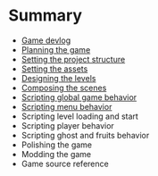 # Summary

* [Game devlog](ch0.md)
* [Planning the game](ch1.md)
* [Setting the project structure](ch2.md)
* [Setting the assets](ch3.md)
* [Designing the levels](ch4.md)
* [Composing the scenes](ch5.md)
* [Scripting global game behavior](ch6.md)
* [Scripting menu behavior](ch7.md)
* Scripting level loading and start
* Scripting player behavior
* Scripting ghost and fruits behavior
* Polishing the game
* Modding the game
* Game source reference
